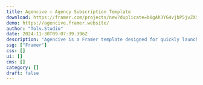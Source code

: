```yaml
---
title: Agencive — Agency Subscription Template
download: https://framer.com/projects/new?duplicate=b0gAh3YG4vjbP5jvZXSa&via=tolvstd&duplicateType=siteTemplate
demo: https://agencive.framer.website/
author: "Tolv.Studio"
date: 2024-11-30T09:07:39.396Z
description: "Agencive is a Framer template designed for quickly launching your own design subscription service. Perfect for agencies, companies, and solo designers, this template lets you charge a monthly fee and scale effortlessly."
ssg: ["Framer"]
css: []
ui: []
cms: []
category: []
draft: false
---
```

